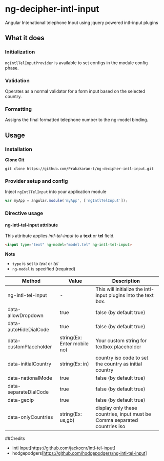 # ng-decipher-intl-input
Angular Intenational telephone Input using jquery powered intl-input plugins

## What it does

### Initialization

`ngIntlTelInputProvider` is available to set configs in the module config phase.

### Validation

Operates as a normal validator for a form input based on the selected country.

### Formatting

Assigns the final formatted telephone number to the ng-model binding.

## Usage

### Installation

**Clone Git**

`git clone https://github.com/Prabakaran-t/ng-decipher-intl-input.git`

### Provider setup and config

Inject `ngIntlTelInput` into your application module

```javascript
var myApp = angular.module('myApp', ['ngIntlTelInput']);
```

### Directive usage

#### ng-intl-tel-input attribute

This attribute applies _intl-tel-input_ to a **text** or **tel** field.

```html
<input type="text" ng-model="model.tel" ng-intl-tel-input>
```

**Note**

* `type` is set to *text* or *tel*
* `ng-model` is specified (required)

| Method | Value | Description |
| --- | --- | --- |
| ng-intl-tel-input | - | This will initialize the intl-input plugins into the text box. |
| data-allowDropdown | true | false (by default true) | Enables Dropdown of flags container |
| data-autoHideDialCode | true | false (by default true) | if there is just a dial code in the input: remove it on blur, and re-add it on focus |
| data-customPlaceholder | string(Ex: Enter mobile no) | Your custom string for textbox placeholder |
| data-initialCountry | string(Ex: in) | country iso code to set the country as initial country |
| data-nationalMode | true | false (by default true) | if you don't want to insert international dial codes, set this method value as true |
| data-separateDialCode | true | false (by default true) | display the country dial code next to the selected flag so it's not part of the typed number |
| data-geoip | true | false (by default true) | Fetching user country using ipinfo.io and set country as initial country |
| data-onlyCountries | string(Ex: us,gb) | display only these countries, input must be Comma separated countries iso |


##Credits
* Intl Input[https://github.com/jackocnr/intl-tel-input]
* hodgepodgers[https://github.com/hodgepodgers/ng-intl-tel-input]